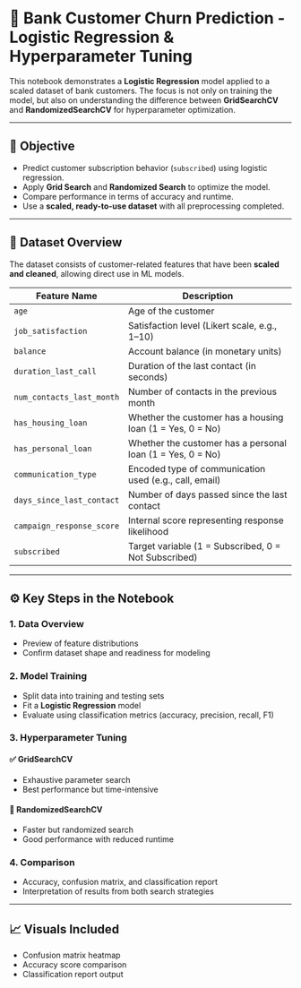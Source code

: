 # 🏦 Bank Customer Churn Prediction - Logistic Regression & Hyperparameter Tuning

This notebook demonstrates a **Logistic Regression** model applied to a scaled dataset of bank customers. The focus is not only on training the model, but also on understanding the difference between **GridSearchCV** and **RandomizedSearchCV** for hyperparameter optimization.

---

## 🎯 Objective

- Predict customer subscription behavior (`subscribed`) using logistic regression.
- Apply **Grid Search** and **Randomized Search** to optimize the model.
- Compare performance in terms of accuracy and runtime.
- Use a **scaled, ready-to-use dataset** with all preprocessing completed.

---

## 📁 Dataset Overview

The dataset consists of customer-related features that have been **scaled and cleaned**, allowing direct use in ML models.

| Feature Name                 | Description                                                  |
|-----------------------------|--------------------------------------------------------------|
| `age`                       | Age of the customer                                          |
| `job_satisfaction`          | Satisfaction level (Likert scale, e.g., 1–10)                |
| `balance`                   | Account balance (in monetary units)                          |
| `duration_last_call`        | Duration of the last contact (in seconds)                    |
| `num_contacts_last_month`   | Number of contacts in the previous month                     |
| `has_housing_loan`          | Whether the customer has a housing loan (1 = Yes, 0 = No)    |
| `has_personal_loan`         | Whether the customer has a personal loan (1 = Yes, 0 = No)   |
| `communication_type`        | Encoded type of communication used (e.g., call, email)       |
| `days_since_last_contact`   | Number of days passed since the last contact                 |
| `campaign_response_score`   | Internal score representing response likelihood              |
| `subscribed`                | Target variable (1 = Subscribed, 0 = Not Subscribed)         |

---

## ⚙️ Key Steps in the Notebook

### 1. **Data Overview**
- Preview of feature distributions
- Confirm dataset shape and readiness for modeling

### 2. **Model Training**
- Split data into training and testing sets
- Fit a **Logistic Regression** model
- Evaluate using classification metrics (accuracy, precision, recall, F1)

### 3. **Hyperparameter Tuning**
#### ✅ GridSearchCV
- Exhaustive parameter search
- Best performance but time-intensive

#### 🎲 RandomizedSearchCV
- Faster but randomized search
- Good performance with reduced runtime

### 4. **Comparison**
- Accuracy, confusion matrix, and classification report
- Interpretation of results from both search strategies

---

## 📈 Visuals Included
- Confusion matrix heatmap
- Accuracy score comparison
- Classification report output
